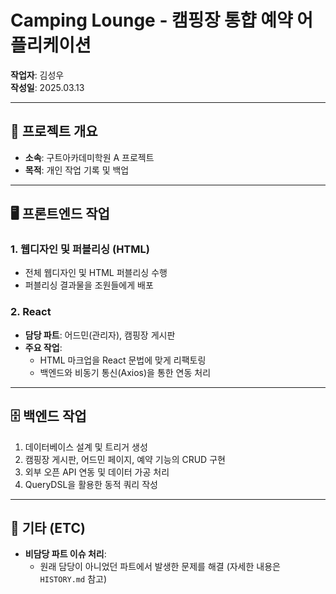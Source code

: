 # Camping Lounge - 캠핑장 통햡 예약 어플리케이션
**작업자**: 김성우  
**작성일**: 2025.03.13  

---

## 📌 프로젝트 개요
- **소속**: 구트아카데미학원 A 프로젝트
- **목적**: 개인 작업 기록 및 백업

---

## 🖥️ 프론트엔드 작업

### 1. 웹디자인 및 퍼블리싱 (HTML)
- 전체 웹디자인 및 HTML 퍼블리싱 수행
- 퍼블리싱 결과물을 조원들에게 배포

### 2. React
- **담당 파트**: 어드민(관리자), 캠핑장 게시판
- **주요 작업**:
  - HTML 마크업을 React 문법에 맞게 리팩토링
  - 백엔드와 비동기 통신(Axios)을 통한 연동 처리

---

## 🗄️ 백엔드 작업

1. 데이터베이스 설계 및 트리거 생성  
2. 캠핑장 게시판, 어드민 페이지, 예약 기능의 CRUD 구현  
3. 외부 오픈 API 연동 및 데이터 가공 처리  
4. QueryDSL을 활용한 동적 쿼리 작성

---

## 🔧 기타 (ETC)
- **비담당 파트 이슈 처리**:
  - 원래 담당이 아니었던 파트에서 발생한 문제를 해결 (자세한 내용은 `HISTORY.md` 참고)

